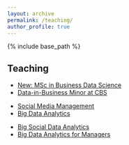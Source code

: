 ```yaml
---
layout: archive
permalink: /teaching/
author_profile: true
---
```


{% include base_path %}


<!-- Section: about -->
<section id="teaching" class="home-section">
  <div class="heading-about">
  <div class="container w-100 p-0 m-0">
    <div class="row">
      <div class="col-lg-8 col-lg-offset-2 m-0">
        <div class="wow bounceInDown m-0" data-wow-delay="0.4s">
          <div class="section-heading">
              <h2 class="text-left">Teaching</h2>
            </div>
          </div>
        </div>
      </div>
    </div>
  </div>
  <div class="container">
    <div class="row">
      <div class="col-xs-12 col-sm-4 col-md-4">
        <div class="wow bounceInLeft" data-wow-delay="0.2s">
          <div class="team">
            <div class="inner">
              <ul class="lists">
                <li><a href="https://www.cbs.dk/en/study/graduate/msc-in-business-administration-and-information-systems/msc-in-business-administration-and-information-systems-data-science" target="blank"> New: MSc in Business Data Science</a></li>
                <li><a href="http://studieordninger.cbs.dk/2015/minor/140" target="blank"> Data-in-Business Minor at CBS</a></li>                                            
              </ul>
            </div>
          </div>
        </div>
      </div>
      <div class="col-xs-12 col-sm-4 col-md-4">
        <div class="wow bounceInRight" data-wow-delay="0.2s">
          <div class="team">
            <div class="inner">
              <ul class="lists">
                <li><a href="http://kursuskatalog.cbs.dk/2017-2018/BA-BINTV1050U.aspx" target="blank"> Social Media Management</a></li>  
                <li><a href="http://kursuskatalog.cbs.dk/2017-2018/KAN-CCMVV2556U.aspx" target="blank">Big Data Analytics</a></li>                             
              </ul>
            </div>
          </div>
        </div>
      </div>
      <div class="col-xs-12 col-sm-4 col-md-4">
        <div class="wow bounceInRight" data-wow-delay="0.2s">
          <div class="team">
            <div class="inner">
              <ul class="lists">
                <li><a href="http://kursuskatalog.cbs.dk/2017-2018/KAN-CEBUV2031U.aspx" target="blank">Big Social Data Analytics</a></li>
				<li><a href="http://kursuskatalog.cbs.dk/2017-2018/BA-BINTV1051U.aspx" target="blank">Big Data Analytics for Managers</a></li>                         
              </ul>
            </div>
          </div>
        </div>
      </div>
    </div>
    <br>
    <br>
  </div>
</section>
<!-- /Section: about -->
